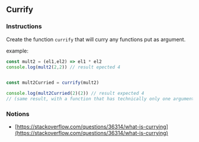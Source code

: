 ## Currify

### Instructions

Create the function `currify` that will curry any functions put as argument.

example:
```js
const mult2 = (el1,el2) => el1 * el2
console.log(mult2(2,2)) // result epected 4


const mult2Curried = currify(mult2)

console.log(mult2Curried(2)(2)) // result expected 4
// (same result, with a function that has technically only one argument)
```

### Notions

- [https://stackoverflow.com/questions/36314/what-is-currying](https://stackoverflow.com/questions/36314/what-is-currying)

